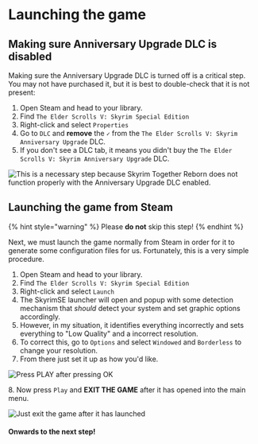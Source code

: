 # Launching the game

## Making sure Anniversary Upgrade DLC is disabled

Making sure the Anniversary Upgrade DLC is turned off is a critical step. You may not have purchased it, but it is best to double-check that it is not present:

1. Open Steam and head to your library.
2. Find `The Elder Scrolls V: Skyrim Special Edition`
3. Right-click and select `Properties`
4. Go to `DLC` and **remove** the `✓` from the `The Elder Scrolls V: Skyrim Anniversary Upgrade` DLC.
5. If you don't see a DLC tab, it means you didn't buy the `The Elder Scrolls V: Skyrim Anniversary Upgrade` DLC.

![This is a necessary step because Skyrim Together Reborn does not function properly with the Anniversary Upgrade DLC enabled.](https://sxcu.net/5Bif7gkqI.gif)

## Launching the game from Steam

{% hint style="warning" %}
Please **do not** skip this step!
{% endhint %}

Next, we must launch the game normally from Steam in order for it to generate some configuration files for us. Fortunately, this is a very simple procedure.

1. Open Steam and head to your library.
2. Find `The Elder Scrolls V: Skyrim Special Edition`
3. Right-click and select `Launch`
4. The SkyrimSE launcher will open and popup with some detection mechanism that _should_ detect your system and set graphic options accordingly.
5. However, in my situation, it identifies everything incorrectly and sets everything to "Low Quality" and a incorrect resolution.
6. To correct this, go to `Options` and select `Windowed` and `Borderless` to change your resolution.
7. From there just set it up as how you'd like.

![Press PLAY after pressing OK](https://sxcu.net/5BiepgvZN.gif)

8\. Now press `Play` and **EXIT THE GAME** after it has opened into the main menu.

![Just exit the game after it has launched](https://sxcu.net/5BigQmBoP.gif)

#### Onwards to the next step!
